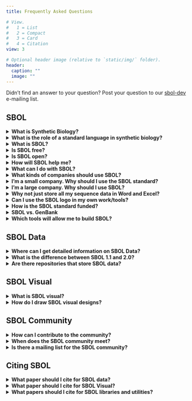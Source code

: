 ```yaml
---
title: Frequently Asked Questions

# View.
#   1 = List
#   2 = Compact
#   3 = Card
#   4 = Citation
view: 3

# Optional header image (relative to `static/img/` folder).
header:
  caption: ""
  image: ""
---
```


Didn’t find an answer to your question? Post your question to our [sbol-dev](mailto:sbol-dev@googlegroups.com) e-mailing list.


## SBOL

<details>
  <summary><b>What is Synthetic Biology?</b></summary>
  Synthetic biology is a new frontier in biological research where scientists and engineers design and create living systems to carry out useful tasks. In the last half century, the fundamental biochemical pieces and processes that comprise the phenomena of life have been isolated and studied by scientists in the laboratory. This <b>reductionist</b> approach to molecular biology has yielded enormous insight into the basic molecular units that govern life, such as genes encoded on DNA. Today, a new approach, <b>synthetic biology</b>, is possible in which basic units of biochemistry are re-assembled into new living systems, using platform technologies such as DNA synthesis, genome engineering, simulation tools, and computer-aided-design. In the future, important technologies like solar energy, biofuels, and medicines may be synthesized out of “wetware.”
</details>
<details>
  <summary><b>What is the role of a standard language in synthetic biology?</b></summary>
  Standards decrease friction in markets by reducing the cost of translating data and designs. So commercial entities can concentrate on transacting the goods and services in which they create the most value.
</details>


<details>
  <summary><b>What is SBOL?</b></summary>
  The design process is fundamental to synthetic biology. The SBOL standard empowers and enables a design-oriented, forward-engineering approach for synthetic biology in the following ways:

- Facilitates storage of genetic designs in repositories
- Helps synthetic biologists and genetic engineers electronically exchange designs with each other and with biofabrication centers
- Supports development of Genetic Design Automation (GDA) software tools for synthetic biologists
- Represents hierarchically assembled genetic compositions
- Represents abstract genetic compositions without an explicit nucleotide sequence
- Allows expression of genetic designs in publications and thus aids scientific reproducibility
- Captures elements of a design that move beyond DNA Sequences to include RNA, proteins, small molecules and molecular interactions
- SBOL is extensible to allow other kinds of data to be attached to the core data model. This includes, for example, experimental data, host information and mathematical models
- Introductory slides on SBOL can be found {{% staticref "docs/WhatIsSBOL.pdf" "newtab" %}}here{{% /staticref %}}.
</details>

<details>
  <summary><b>Is SBOL free?</b></summary>
  Yes. SBOL is not patented, has no royalties, and does not cost anything to use.
</details>

<details>
  <summary><b>Is SBOL open?</b></summary>
  SBOL is open source and licensed under the {{% staticref "http://creativecommons.org/licenses/by/4.0/" "newtab" %}}Creative Commons Attribution 4.0 International License{{% /staticref %}}.
</details>

<details>
  <summary><b>How will SBOL help me?</b></summary>
  Using the {{% staticref "/data/" "newtab" %}}SBOL data model{{% /staticref %}} will let you download sequence designs from published experiments. You can retrieve SBOL designs from repositories like {{% staticref "http://synbiohub.org/" "newtab" %}}SynBioHub{{% /staticref %}}, and {{% staticref "https://acs-registry.jbei.org/" "newtab" %}}JBEI-ICE{{% /staticref %}}. Take a look at our applications page to see the {{% staticref "/applications/" "newtab" %}}software tools{{% /staticref %}} that currently support SBOL. If you want to support SBOL data in your tool, take a look at the available programming languages that are available to use in your tool.

You can also express your design using {{% staticref "/visual/" "newtab" %}}SBOL Visual{{% /staticref %}}. If you want to use SBOL visual in your tool, you can download the available SBOL graphical notations {{% staticref "/visual/" "newtab" %}}here{{% /staticref %}}.
  
</details>

<details>
  <summary><b>What can I do with SBOL?</b></summary>
  You can describe the components of a design and the interactions between components like circuit diagrams in the file using {{% staticref "/data/" "newtab" %}}SBOL data{{% /staticref %}}. And you can draw them to prepare publications using {{% staticref "/visual/" "newtab" %}}SBOL Visual{{% /staticref %}}. You can submit genetic designs to include all sequence
information for your paper in one file. You can also attach mathematical models to genetic designs SBOL will let you move your designs and work history between different tools.
</details>

<details>
  <summary><b>What kinds of companies should use SBOL?</b></summary>
  SynBio software companies, DNA synthesis companies, DNA design companies, really any company that makes or uses genetic materials.
</details>

<details>
  <summary><b>I’m a small company. Why should I use the SBOL standard?</b></summary>
  Use of the SBOL standard promotes ease of data access across applications and devices. Which means faster development time with fewer resources required, so you can get to market quickly.
</details>

<details>
  <summary><b>I’m a large company. Why should I use SBOL?</b></summary>
  There are no royalties to pay, and you won’t be sued for using it. Contributes to efficient patent searching. Patented devices can be represented in SBOL, so you can more easily search for comparison to your proposed designs. Use of open standards is also a key element of corporate social responsibility.
</details>

<details>
  <summary><b>Why not just store all my sequence data in Word and Excel?</b></summary>
  Designs in these tools become ambiguous to other people and are not easily read by, and swapped between software applications.
</details>

<details>
  <summary><b>Can I use the SBOL logo in my own work/tools?</b></summary>
  Yes, the SBOL Logo is free to use under the Creative Commons license.

  You can get the SBOL logo here.

  You can get the SBOL Visual logo here.

  You can get the SBOL Industrial Consortium logo here.

  We’d be very flattered if you wanted to use it, but if you like us that much, please consider donating or sponsoring development of SBOL. We’d love to have you. Note, however, that use of the SBOL logo does not convey any kind of endorsement or certification by sbolstandard.org.
</details>

<details>
  <summary><b>How is the SBOL standard funded?</b></summary>
  SBOL was funded by grants through the National Science Foundation through Collaborative awards #1355909 and #1356401 and EPSRC grant
#EP/J02175X/1. Other sponsorship, support, or endorsements have been provided by the federal agencies, federal research centers,
commercial enterprises, and academic institutions. Please contact the {{% staticref "mailto:sbol-editors@googlegroups.com" "newtab" %}}SBOL Editors{{% /staticref %}} for donation consideration.
</details>

<details>
  <summary><b>SBOL vs. GenBank</b></summary>
  With the emergence of large-scale DNA sequencing technology in the last few decades, there has also emerged a need to manage and share vast amounts of sequence data. For researchers in the biological sciences, the public GenBank database, data standard, and file format has become a familiar friend. However, there are several reasons why the GenBank standard is insufficient for satisfying the needs of synthetic biologists. While the GenBank standard is used to primarily describe sequences that correspond to an existing DNA sample, the SBOL standard promotes forward-engineering of novel sequences. In other words, SBOL makes it easy to assemble novel sequences from DNA components using computer-aided design and genetic design automation. Moreover, SBOL is able to capture elements of intended design about proteins and small molecules for example, as well as the interactions between them.

  Genbank is a great file format for sequences and unstructured annotations. What can you do with SBOL that you can’t with Genbank? Genbank isn’t meant for designs. It will not represent interactions between components, let you specify undefined components, is not modular and won’t describe designs using proteins and small molecules.
</details>

<details>
  <summary><b>Which tools will allow me to build SBOL?</b></summary>
  We have summarize a list of SBOL data and SBOL visual tools that were reported to us {{% staticref "/applications/" "newtab" %}}here{{% /staticref %}}.
</details>

## SBOL Data

<details>
  <summary><b>Where can I get detailed information on SBOL Data?</b></summary>
  SBOL is described in detail in the current {{% staticref "/data/" "newtab" %}}SBOL specification{{% /staticref %}}.
</details>

<details>
  <summary><b>What is the difference between SBOL 1.1 and 2.0?</b></summary>
  SBOL 1.1 provides users with the ability to specify the structure of their designs. SBOL 2.0 improves upon the expressibility by adding the ability to specify function. More details of the differences can be found by reading the specifications for SBOL 1.1 and SBOL 2.0.
</details>

<details>
  <summary><b>Are there repositories that store SBOL data?</b></summary>
  Yes, there are several repositories. For instance, the {{% staticref "https://synbiohub.org/" "newtab" %}}SynBioHub{{% /staticref %}} and {{% staticref "https://public-registry.jbei.org/" "newtab" %}}JBEI ICE{{% /staticref %}}. You can have a look at the current repositories that have been reported to us {{% staticref "/applications/" "newtab" %}}here{{% /staticref %}}.
</details>

## SBOL Visual

<details>
  <summary><b>What is SBOL visual?</b></summary>
  SBOL visual is a uniform way to draw diagrams of synthetic biology designs. Currently, these designs are depicted at the genetic level.
</details>

<details>
  <summary><b>How do I draw SBOL visual designs?</b></summary>
  There are a couple of SBOL visual software tools that you can use to draw SBOL visual glyphs such as {{% staticref "http://visbol.org/" "newtab" %}}VisBOL{{% /staticref %}}, {{% staticref "https://github.com/SynBioDex/SBOLDesigner/releases" "newtab" %}}SBOLDesigner{{% /staticref %}}, and {{% staticref "http://pigeon.synbiotools.org/" "newtab" %}}PigeonCAD{{% /staticref %}}. You can view a full list of SBOL visual tools that we have recorded {{% staticref "/applications/" "newtab" %}}here{{% /staticref %}}.
</details>

## SBOL Community

<details>
  <summary><b>How can I contribute to the community?</b></summary>
  More information can be found {{% staticref "/contact/" "newtab" %}}here{{% /staticref %}}.
</details>

<details>
  <summary><b>When does the SBOL community meet?</b></summary>
  The SBOL community meets approximately every 6 months. A list of previous and upcoming meetings can be found {{% staticref "/community-meetings/" "newtab" %}}here{{% /staticref %}}.
</details>

<details>
  <summary><b>Is there a mailing list for the SBOL community?</b></summary>
Yes! There are multiple mailing lists depending on how you'd like to interact with the community and your interests in SBOL. You can find details {{% staticref "/contact/" "newtab" %}}here{{% /staticref %}}.


</details>

## Citing SBOL

<details>
  <summary><b>What paper should I cite for SBOL data?</b></summary>

  <ul>
  <li><b>SBOL 1:</b>
  {{< cite page="/publication/galdzicki-synthetic-2014" view="1" >}}</li>
  <li><b>SBOL 2:</b>
  {{< cite page="/publication/roehner-sharing-2016" view="1" >}}</li>
  <li><b>SBOL 3:</b>
  {{< cite page="/publication/synthetic-biology-open-mclaughlin-2020-a" view="1" >}}</li>
  </ul>
  
</details>

<details>
  <summary><b>What paper should I cite for SBOL Visual?</b></summary>

  <ul>
  <li><b>SBOL Visual 1:</b> 
  {{< cite page="/publication/quinn-sbol-2015" view="1" >}}</li>
  <li><b>SBOL Visual 2:</b>
  {{< cite page="/publication/beal-communicating-2019" view="1" >}}</li>
  </ul>
  
</details>

<details>
  <summary><b>What papers should I cite for SBOL libraries and utilities?</b></summary>
  <ul>
  <li><b>libSBOLj:</b>
  {{< cite page="/publication/lib-sbo-lj-java-library-zhang-2015" view="1" >}}</li>
  <li><b>sboljs:</b>
  {{< cite page="/publication/mclaughlin-sboljs-2019" view="1" >}}</li>
  <li><b>pySBOL:</b>
  {{< cite page="/publication/bartley-pysbol-2019" view="1" >}}</li>
  <li><b>SBOL Validator: </b>
  {{< cite page="/publication/zundel-validator-2017" view="1" >}}</li>  
  </ul>
  
</details>